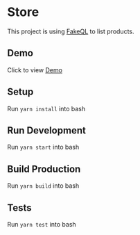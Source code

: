 # Store
This project is using [FakeQL](https://fakeql.com/) to list products.

## Demo
Click to view [Demo](https://store-davi.firebaseapp.com/)

## Setup
Run `yarn install` into bash

## Run Development
Run `yarn start` into bash

## Build Production
Run `yarn build` into bash

## Tests
Run `yarn test` into bash